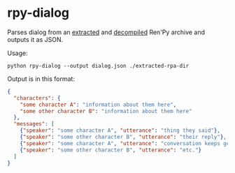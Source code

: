 # rpy-dialog

Parses dialog from an [extracted](https://github.com/Shizmob/rpatool) and [decompiled](https://github.com/CensoredUsername/unrpyc) Ren'Py archive and outputs it as JSON.

Usage:
```console
python rpy-dialog --output dialog.json ./extracted-rpa-dir
```

Output is in this format: 
```json
{
  "characters": {
    "some character A": "information about them here",
    "some other character B": "information about them here"
  },
  "messages": [
    {"speaker": "some character A", "utterance": "thing they said"},
    {"speaker": "some other character B", "utterance": "their reply"},
    {"speaker": "some character A", "utterance": "conversation keeps going"},
    {"speaker": "some other character B", "utterance": "etc."}
  ]
}
```